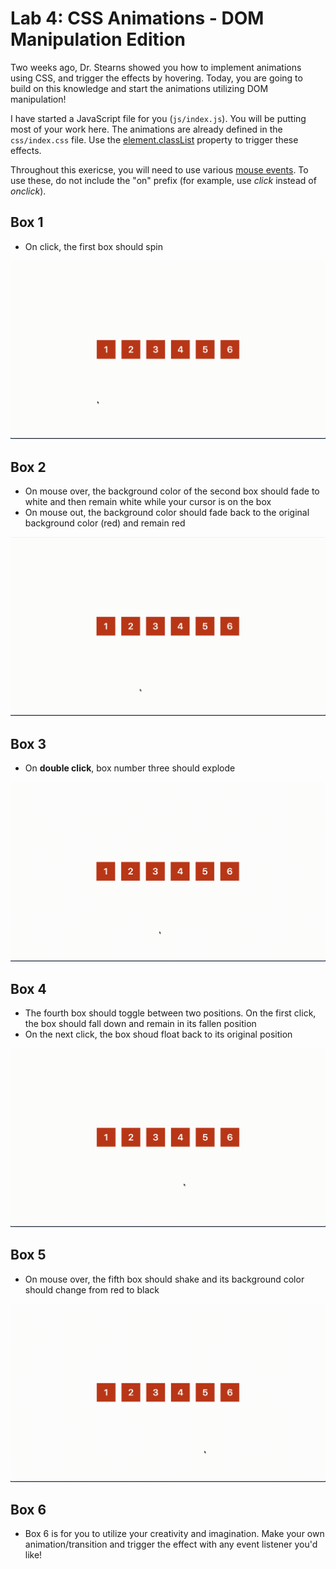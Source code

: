 # Lab 4: CSS Animations - DOM Manipulation Edition

Two weeks ago, Dr. Stearns showed you how to implement animations using CSS, and trigger the effects by hovering. Today, you are going to build on this knowledge and start the animations utilizing DOM manipulation! 

I have started a JavaScript file for you (`js/index.js`). You will be putting most of your work here. The animations are already defined in the `css/index.css` file. Use the [element.classList](https://developer.mozilla.org/en-US/docs/Web/API/Element/classList) property to trigger these effects.

Throughout this exericse, you will need to use various [mouse events](https://www.w3schools.com/jsref/dom_obj_event.asp). To use these, do not include the "on" prefix (for example, use *click* instead of *onclick*).

## Box 1
- On click, the first box should spin

![Spin animation](./img/spin.gif?raw=true)

## Box 2
- On mouse over, the background color of the second box should fade to white and then remain white while your cursor is on the box
- On mouse out, the background color should fade back to the original background color (red) and remain red 

![Fade animation](./img/fade.gif?raw=true)

## Box 3
- On **double click**, box number three should explode

![Explode animation](./img/explode.gif?raw=true)

## Box 4
- The fourth box should toggle between two positions. On the first click, the box should fall down and remain in its fallen position
- On the next click, the box shoud float back to its original position

![Drop animation](./img/drop.gif?raw=true)

## Box 5
- On mouse over, the fifth box should shake and its background color should change from red to black

![Shake animation](./img/shake.gif?raw=true)

## Box 6
- Box 6 is for you to utilize your creativity and imagination. Make your own animation/transition and trigger the effect with any event listener you'd like! 